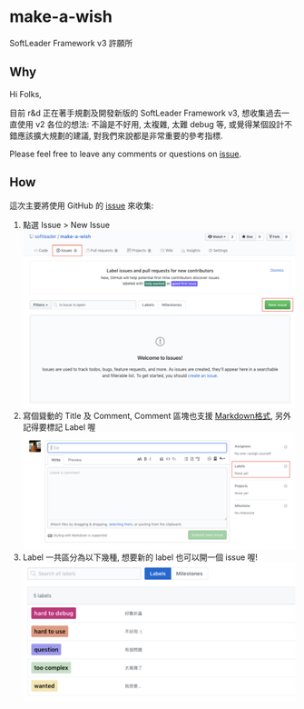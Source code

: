 # make-a-wish

SoftLeader Framework v3 許願所

## Why

Hi Folks,

目前 r&d 正在著手規劃及開發新版的 SoftLeader Framework v3, 想收集過去一直使用 v2 各位的想法: 不論是不好用, 太複雜, 太難 debug 等, 或覺得某個設計不錯應該擴大規劃的建議, 對我們來說都是非常重要的參考指標.

Please feel free to leave any comments or questions on [issue](https://github.com/softleader/make-a-wish/issues).

## How

這次主要將使用 GitHub 的 [issue](https://github.com/softleader/make-a-wish/issues) 來收集:

1. 點選 Issue > New Issue
![](./issue-1.png)
1. 寫個聳動的 Title 及 Comment, Comment 區塊也支援 [Markdown格式](https://guides.github.com/features/mastering-markdown/), 另外記得要標記 Label 喔
![](./issue-2.png)
1. Label 一共區分為以下幾種, 想要新的 label 也可以開一個 issue 喔!
![](./labels.png)
